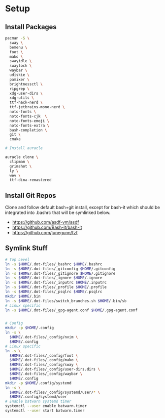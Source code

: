 # Setup

## Install Packages

```sh
pacman -S \
  sway \
  bemenu \
  foot \
  mako \
  swayidle \
  swaylock \
  waybar \
  udiskie \
  pamixer \
  brightnessctl \
  ripgrep \
  xdg-user-dirs \
  xdg-utils \
  ttf-hack-nerd \
  ttf-jetbrains-mono-nerd \
  noto-fonts \
  noto-fonts-cjk  \
  noto-fonts-emoji \
  noto-fonts-extra \
  bash-completion \
  git \
  cmake

# Install auracle

auracle clone \
  clipman \
  grimshot \
  ly \
  wev \
  ttf-dina-remastered
```

## Install Git Repos

Clone and follow default bash+git install, except for bash-it which should be
integrated into .bashrc that will be symlinked below.

- https://github.com/asdf-vm/asdf
- https://github.com/Bash-it/bash-it
- https://github.com/junegunn/fzf

## Symlink Stuff

```sh
# Top Level
ln -s $HOME/.dot-files/_bashrc $HOME/.bashrc
ln -s $HOME/.dot-files/_gitconfig $HOME/.gitconfig
ln -s $HOME/.dot-files/_gitignore $HOME/.gitignore
ln -s $HOME/.dot-files/_ignore $HOME/.ignore
ln -s $HOME/.dot-files/_inputrc $HOME/.inputrc
ln -s $HOME/.dot-files/_profile $HOME/.profile
ln -s $HOME/.dot-files/_psqlrc $HOME/.psqlrc
mkdir $HOME/.bin
ln -s $HOME/.dot-files/switch_branches.sh $HOME/.bin/sb
# Linux specific
ln -s $HOME/.dot-files/_gpg-agent.conf $HOME/.gpg-agent.conf


# Config
mkdir -p $HOME/.config
ln -s \
  $HOME/.dot-files/_config/nvim \
  $HOME/.config
# Linux specific
ln -s \
  $HOME/.dot-files/_config/foot \
  $HOME/.dot-files/_config/mako \
  $HOME/.dot-files/_config/sway \
  $HOME/.dot-files/_config/user-dirs.dirs \
  $HOME/.dot-files/_config/waybar \
  $HOME/.config
mkdir -p $HOME/.config/systemd
ln -s \
  $HOME/.dot-files/_config/systemd/user/* \
  $HOME/.config/systemd/user
# Enable batwarn systemd timer
systemctl --user enable batwarn.timer
systemctl --user start batwarn.timer
```
